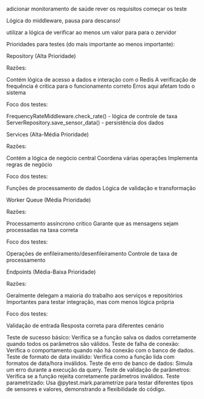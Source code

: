 adicionar monitoramento de saúde
rever os requisitos
começar os teste


Lógica do middleware, pausa para descanso!

utilizar a lógica de verificar ao menos um valor para para o zervidor


Prioridades para testes (do mais importante ao menos importante):

Repository (Alta Prioridade)

Razões:

Contém lógica de acesso a dados e interação com o Redis
A verificação de frequência é crítica para o funcionamento correto
Erros aqui afetam todo o sistema


Foco dos testes:

FrequencyRateMiddleware.check_rate() - lógica de controle de taxa
ServerRepository.save_sensor_data() - persistência dos dados




Services (Alta-Média Prioridade)

Razões:

Contém a lógica de negócio central
Coordena várias operações
Implementa regras de negócio


Foco dos testes:

Funções de processamento de dados
Lógica de validação e transformação




Worker Queue (Média Prioridade)

Razões:

Processamento assíncrono crítico
Garante que as mensagens sejam processadas na taxa correta


Foco dos testes:

Operações de enfileiramento/desenfileiramento
Controle de taxa de processamento




Endpoints (Média-Baixa Prioridade)

Razões:

Geralmente delegam a maioria do trabalho aos serviços e repositórios
Importantes para testar integração, mas com menos lógica própria


Foco dos testes:

Validação de entrada
Resposta correta para diferentes cenário


Teste de sucesso básico: Verifica se a função salva os dados corretamente quando todos os parâmetros são válidos.
Teste de falha de conexão: Verifica o comportamento quando não há conexão com o banco de dados.
Teste de formato de data inválido: Verifica como a função lida com formatos de data/hora inválidos.
Teste de erro de banco de dados: Simula um erro durante a execução da query.
Teste de validação de parâmetros: Verifica se a função rejeita corretamente parâmetros inválidos.
Teste parametrizado: Usa @pytest.mark.parametrize para testar diferentes tipos de sensores e valores, demonstrando a flexibilidade do código.